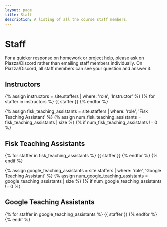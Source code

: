 ```yaml
---
layout: page
title: Staff
description: A listing of all the course staff members.
---
```


# Staff

For a quicker response on homework or project help, please ask on Piazza/Discord rather than emailing staff members individually. On Piazza/Discord, all staff members can see your question and answer it.

## Instructors

{% assign instructors = site.staffers | where: 'role', 'Instructor' %}
{% for staffer in instructors %}
{{ staffer }}
{% endfor %}

{% assign fisk_teaching_assistants = site.staffers | where: 'role', 'Fisk Teaching Assistant' %}
{% assign num_fisk_teaching_assistants = fisk_teaching_assistants | size %}
{% if num_fisk_teaching_assistants != 0 %}
## Fisk Teaching Assistants

{% for staffer in fisk_teaching_assistants %}
{{ staffer }}
{% endfor %}
{% endif %}

{% assign google_teaching_assistants = site.staffers | where: 'role', 'Google Teaching Assistant' %}
{% assign num_google_teaching_assistants = google_teaching_assistants | size %}
{% if num_google_teaching_assistants != 0 %}
## Google Teaching Assistants

{% for staffer in google_teaching_assistants %}
{{ staffer }}
{% endfor %}
{% endif %}
